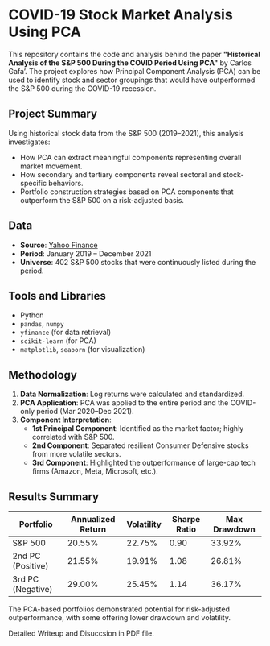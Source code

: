 # COVID-19 Stock Market Analysis Using PCA

This repository contains the code and analysis behind the paper **"Historical Analysis of the S&P 500 During the COVID Period Using PCA"** by Carlos Gafa’. The project explores how Principal Component Analysis (PCA) can be used to identify stock and sector groupings that would have outperformed the S&P 500 during the COVID-19 recession.

## Project Summary

Using historical stock data from the S&P 500 (2019–2021), this analysis investigates:

- How PCA can extract meaningful components representing overall market movement.
- How secondary and tertiary components reveal sectoral and stock-specific behaviors.
- Portfolio construction strategies based on PCA components that outperform the S&P 500 on a risk-adjusted basis.

## Data

- **Source**: [Yahoo Finance](https://finance.yahoo.com/)
- **Period**: January 2019 – December 2021
- **Universe**: 402 S&P 500 stocks that were continuously listed during the period.

## Tools and Libraries

- Python
- `pandas`, `numpy`
- `yfinance` (for data retrieval)
- `scikit-learn` (for PCA)
- `matplotlib`, `seaborn` (for visualization)

## Methodology

1. **Data Normalization**: Log returns were calculated and standardized.
2. **PCA Application**: PCA was applied to the entire period and the COVID-only period (Mar 2020–Dec 2021).
3. **Component Interpretation**:
   - **1st Principal Component**: Identified as the market factor; highly correlated with S&P 500.
   - **2nd Component**: Separated resilient Consumer Defensive stocks from more volatile sectors.
   - **3rd Component**: Highlighted the outperformance of large-cap tech firms (Amazon, Meta, Microsoft, etc.).

## Results Summary

| Portfolio | Annualized Return | Volatility | Sharpe Ratio | Max Drawdown |
|-----------|-------------------|------------|---------------|---------------|
| S&P 500   | 20.55%            | 22.75%     | 0.90          | 33.92%        |
| 2nd PC (Positive) | 21.55%   | 19.91%     | 1.08          | 26.81%        |
| 3rd PC (Negative) | 29.00%   | 25.45%     | 1.14          | 36.17%        |

The PCA-based portfolios demonstrated potential for risk-adjusted outperformance, with some offering lower drawdown and volatility.

Detailed Writeup and Disuccsion in PDF file.

